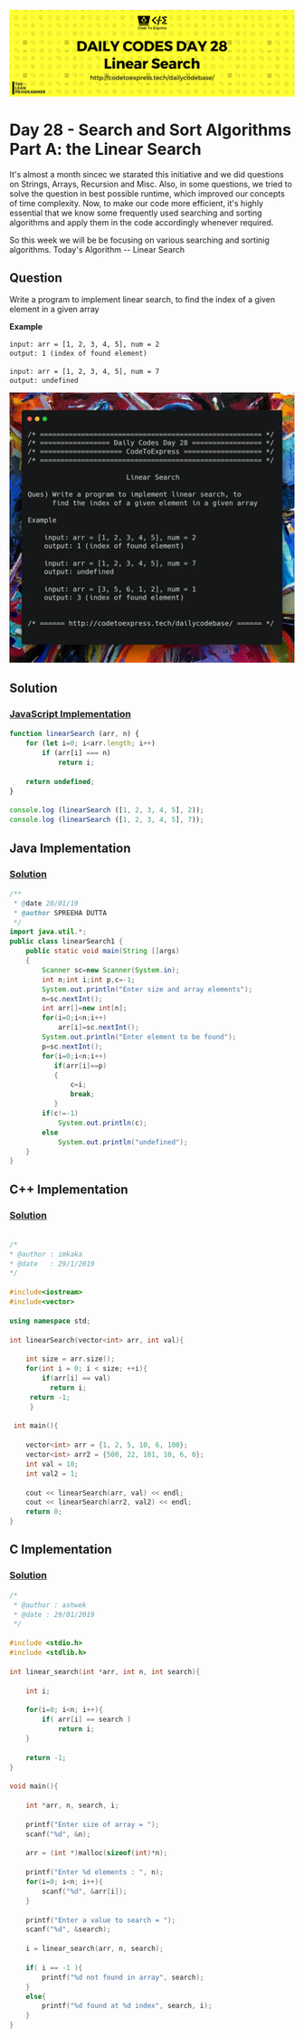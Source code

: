 ![cover](./cover.png)

# Day 28 - Search and Sort Algorithms Part A: the Linear Search

It's almost a month sincec we starated this initiative and we did questions on Strings, Arrays, Recursion and Misc. Also, in some questions, we tried to solve the question in best possible runtime, which improved our concepts of time complexity. Now, to make our code more efficient, it's highly essential that we know some frequently used searching and sorting algorithms and apply them in the code accordingly whenever required.

So this week we will be be focusing on various searching and sortinig algorithms. Today's Algorithm -- Linear Search

## Question

Write a program to implement linear search, to find the index of a given element in a given array

**Example**

```
input: arr = [1, 2, 3, 4, 5], num = 2
output: 1 (index of found element)

input: arr = [1, 2, 3, 4, 5], num = 7
output: undefined
```

![ques](./ques.png)

## Solution

### [JavaScript Implementation](./JavaScript/linear.js)

```js
function linearSearch (arr, n) {
    for (let i=0; i<arr.length; i++)
        if (arr[i] === n)
            return i;

    return undefined;
}

console.log (linearSearch ([1, 2, 3, 4, 5], 2));
console.log (linearSearch ([1, 2, 3, 4, 5], 7));
```

## Java Implementation

### [Solution](./Java/linearSearch1.java)

```java
/**
 * @date 28/01/19
 * @author SPREEHA DUTTA
 */
import java.util.*;
public class linearSearch1 {
    public static void main(String []args)
    {
        Scanner sc=new Scanner(System.in);
        int n;int i;int p,c=-1;
        System.out.println("Enter size and array elements");
        n=sc.nextInt();
        int arr[]=new int[n];
        for(i=0;i<n;i++)
            arr[i]=sc.nextInt();
        System.out.println("Enter element to be found");
        p=sc.nextInt();
        for(i=0;i<n;i++)
           if(arr[i]==p)
           {
               c=i;
               break;
           }
        if(c!=-1)
            System.out.println(c);
        else
            System.out.println("undefined");
    }
}
```

## C++ Implementation

### [Solution](./C++/linearSearch.cpp)

```cpp

/*
* @author : imkaka
* @date   : 29/1/2019
*/

#include<iostream>
#include<vector>

using namespace std;

int linearSearch(vector<int> arr, int val){

    int size = arr.size();
    for(int i = 0; i < size; ++i){
        if(arr[i] == val)
          return i;
     return -1;
     }
        
 int main(){

    vector<int> arr = {1, 2, 5, 10, 6, 100};
    vector<int> arr2 = {500, 22, 101, 10, 6, 0};
    int val = 10;
    int val2 = 1;

    cout << linearSearch(arr, val) << endl;
    cout << linearSearch(arr2, val2) << endl;
    return 0;
}
```
## C Implementation
### [Solution](./C/Linear_Search.c)

```c
/*
 * @author : ashwek
 * @date : 29/01/2019
 */

#include <stdio.h>
#include <stdlib.h>

int linear_search(int *arr, int n, int search){

    int i;

    for(i=0; i<n; i++){
        if( arr[i] == search )
            return i;
    }

    return -1;
}

void main(){

    int *arr, n, search, i;

    printf("Enter size of array = ");
    scanf("%d", &n);

    arr = (int *)malloc(sizeof(int)*n);

    printf("Enter %d elements : ", n);
    for(i=0; i<n; i++){
        scanf("%d", &arr[i]);
    }

    printf("Enter a value to search = ");
    scanf("%d", &search);

    i = linear_search(arr, n, search);

    if( i == -1 ){
        printf("%d not found in array", search);
    }
    else{
        printf("%d found at %d index", search, i);
    }
}
```
